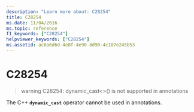 ```yaml
---
description: "Learn more about: C28254"
title: C28254
ms.date: 11/04/2016
ms.topic: reference
f1_keywords: ["C28254"]
helpviewer_keywords: ["C28254"]
ms.assetid: ac8a6d6d-4e8f-4e90-8d90-4c107e245b53
---
```

# C28254

> warning C28254: dynamic_cast<>() is not supported in annotations

The C++ **`dynamic_cast`** operator cannot be used in annotations.
